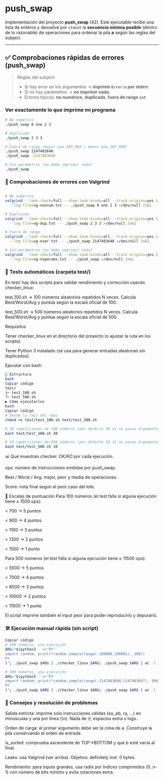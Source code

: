 # push_swap

Implementación del proyecto **push_swap** (42). Este ejecutable recibe una lista de enteros y devuelve por `stdout` la **secuencia mínima posible** (dentro de lo razonable) de operaciones para ordenar la pila **a** según las reglas del subject.

---

## ✅ Comprobaciones rápidas de errores (push_swap)

> Reglas del subject:
> - Si hay error en los argumentos → **imprimir `Error\n` por _stderr_**.
> - Si no hay parámetros → **no imprimir nada**.
> - Errores típicos: **no numérico**, **duplicado**, **fuera de rango `int`**.

### Ver exactamente lo que imprime mi programa
```bash
# No numérico
./push_swap 0 one 2 3

# Duplicado
./push_swap 2 3 3

# Fuera de rango (mayor que INT_MAX / menor que INT_MIN)
./push_swap 2147483648
./push_swap -2147483649

# Sin parámetros (no debe imprimir nada)
./push_swap
```
### 🧼 Comprobaciones de errores con Valgrind
```bash

# No numérico
valgrind --leak-check=full --show-leak-kinds=all --track-origins=yes \
  --log-file=vg-nonnum.txt -- ./push_swap 0 one 2 3 >/dev/null 2>&1

# Duplicado
valgrind --leak-check=full --show-leak-kinds=all --track-origins=yes \
  --log-file=vg-dup.txt -- ./push_swap 2 3 3 >/dev/null 2>&1

# Fuera de rango
valgrind --leak-check=full --show-leak-kinds=all --track-origins=yes \
  --log-file=vg-over.txt -- ./push_swap 2147483648 >/dev/null 2>&1

# Sin parámetros (no debe imprimir nada)
valgrind --leak-check=full --show-leak-kinds=all --track-origins=yes \
  --log-file=vg-noparams.txt -- ./push_swap >/dev/null 2>&1
  ```
### 🧪 Tests automáticos (carpeta test/)
En test/ hay dos scripts para validar rendimiento y corrección usando checker_linux:

test_100.sh → 100 números aleatorios repetidos N veces. Calcula Best/Worst/Avg y puntúa según la escala oficial de 100.

test_500.sh → 500 números aleatorios repetidos N veces. Calcula Best/Worst/Avg y puntúa según la escala oficial de 500.

Requisitos

Tener checker_linux en el directorio del proyecto (o ajustar la ruta en los scripts).

Tener Python 3 instalado (se usa para generar entradas aleatorias sin duplicados).

Ejecutar con bash.
```bash
📁 Estructura
bash
Copiar código
test/
├─ test_100.sh
└─ test_500.sh
▶️ Cómo ejecutarlos
bash
Copiar código
# Desde la raíz del repo
chmod +x test/test_100.sh test/test_500.sh

# 30 repeticiones de 100 números (por defecto 30 si no pasas argumento)
bash test/test_100.sh 30

# 10 repeticiones de 500 números (por defecto 10 si no pasas argumento)
bash test/test_500.sh 10
```
📊 Qué muestran
checker: OK/KO por cada ejecución.

ops: número de instrucciones emitidas por push_swap.

Best / Worst / Avg: mejor, peor y media de operaciones.

Score: nota final según el peor caso del lote.

🏁 Escalas de puntuación
Para 100 números (el test falla si alguna ejecución tiene ≥ 1500 ops):

< 700 → 5 puntos

< 900 → 4 puntos

< 1100 → 3 puntos

< 1300 → 2 puntos

< 1500 → 1 punto

Para 500 números (el test falla si alguna ejecución tiene ≥ 11500 ops):

< 5500 → 5 puntos

< 7000 → 4 puntos

< 8500 → 3 puntos

< 10000 → 2 puntos

< 11500 → 1 punto

El script imprime también el input peor para poder reproducirlo y depurarlo.

### 🛠️ Ejecución manual rápida (sin script)
```bash
Copiar código
# 100 números, una ejecución
ARG="$(python3 - <<'PY'
import random; print(*random.sample(range(-100000,100001), 100))
PY
)"; ./push_swap $ARG | ./checker_linux $ARG; ./push_swap $ARG | wc -l

# 500 números, una ejecución
ARG="$(python3 - <<'PY'
import random; print(*random.sample(range(-2147483648,2147483647), 500))
PY
)"; ./push_swap $ARG | ./checker_linux $ARG; ./push_swap $ARG | wc -l
```
### 📌 Consejos y resolución de problemas
Salida estricta: imprime solo instrucciones válidas (sa, pb, ra, …) en minúsculas y una por línea (\n). Nada de \r, espacios extra o logs.

Orden de carga: el primer argumento debe ser la cima de a. Construye la pila conservando el orden de entrada.

is_sorted: comprueba ascendente de TOP→BOTTOM y que b esté vacía al final.

Leaks: usa Valgrind (ver arriba). Objetivo: definitely lost: 0 bytes.

Rendimiento: para inputs grandes, usa radix por índices comprimidos (0..n-1) con número de bits mínimo y evita rotaciones extra.

